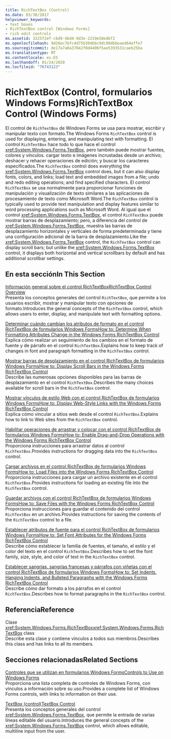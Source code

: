 ```yaml
---
title: RichTextBox (Control)
ms.date: 03/30/2017
helpviewer_keywords:
- text boxes
- RichTextBox control [Windows Forms]
- rich edit controls
ms.assetid: 3225f2ef-c6d9-4bd4-9d3e-2219e58edbf2
ms.openlocfilehash: 9d26ec7bfc4d75b304bbc9dc98dbbeaed64effe7
ms.sourcegitcommit: de17a7a0a37042f0d4406f5ae5393531caeb25ba
ms.translationtype: MT
ms.contentlocale: es-ES
ms.lasthandoff: 01/24/2020
ms.locfileid: "76743123"
---
```

# <a name="richtextbox-control-windows-forms"></a><span data-ttu-id="fa7eb-102">RichTextBox (Control, formularios Windows Forms)</span><span class="sxs-lookup"><span data-stu-id="fa7eb-102">RichTextBox Control (Windows Forms)</span></span>
<span data-ttu-id="fa7eb-103">El control de `RichTextBox` de Windows Forms se usa para mostrar, escribir y manipular texto con formato.</span><span class="sxs-lookup"><span data-stu-id="fa7eb-103">The Windows Forms `RichTextBox` control is used for displaying, entering, and manipulating text with formatting.</span></span> <span data-ttu-id="fa7eb-104">El control `RichTextBox` hace todo lo que hace el control <xref:System.Windows.Forms.TextBox>, pero también puede mostrar fuentes, colores y vínculos. cargar texto e imágenes incrustadas desde un archivo; deshacer y rehacer operaciones de edición; y buscar los caracteres especificados.</span><span class="sxs-lookup"><span data-stu-id="fa7eb-104">The `RichTextBox` control does everything the <xref:System.Windows.Forms.TextBox> control does, but it can also display fonts, colors, and links; load text and embedded images from a file; undo and redo editing operations; and find specified characters.</span></span> <span data-ttu-id="fa7eb-105">El control `RichTextBox` se usa normalmente para proporcionar funciones de manipulación y visualización de texto similares a las aplicaciones de procesamiento de texto como Microsoft Word.</span><span class="sxs-lookup"><span data-stu-id="fa7eb-105">The `RichTextBox` control is typically used to provide text manipulation and display features similar to word processing applications such as Microsoft Word.</span></span> <span data-ttu-id="fa7eb-106">Al igual que el control <xref:System.Windows.Forms.TextBox>, el control `RichTextBox` puede mostrar barras de desplazamiento; pero, a diferencia del control de <xref:System.Windows.Forms.TextBox>, muestra las barras de desplazamiento horizontales y verticales de forma predeterminada y tiene una configuración adicional de la barra de desplazamiento.</span><span class="sxs-lookup"><span data-stu-id="fa7eb-106">Like the <xref:System.Windows.Forms.TextBox> control, the `RichTextBox` control can display scroll bars; but unlike the <xref:System.Windows.Forms.TextBox> control, it displays both horizontal and vertical scrollbars by default and has additional scrollbar settings.</span></span>  
  
## <a name="in-this-section"></a><span data-ttu-id="fa7eb-107">En esta sección</span><span class="sxs-lookup"><span data-stu-id="fa7eb-107">In This Section</span></span>  
 [<span data-ttu-id="fa7eb-108">Información general sobre el control RichTextBox</span><span class="sxs-lookup"><span data-stu-id="fa7eb-108">RichTextBox Control Overview</span></span>](richtextbox-control-overview-windows-forms.md)  
 <span data-ttu-id="fa7eb-109">Presenta los conceptos generales del control `RichTextBox`, que permite a los usuarios escribir, mostrar y manipular texto con opciones de formato.</span><span class="sxs-lookup"><span data-stu-id="fa7eb-109">Introduces the general concepts of the `RichTextBox` control, which allows users to enter, display, and manipulate text with formatting options.</span></span>  
  
 [<span data-ttu-id="fa7eb-110">Determinar cuándo cambian los atributos de formato en el control RichTextBox de formularios Windows Forms</span><span class="sxs-lookup"><span data-stu-id="fa7eb-110">How to: Determine When Formatting Attributes Change in the Windows Forms RichTextBox Control</span></span>](determine-when-formatting-attributes-change-wf-richtextbox-control.md)  
 <span data-ttu-id="fa7eb-111">Explica cómo realizar un seguimiento de los cambios en el formato de fuente y de párrafo en el control `RichTextBox`.</span><span class="sxs-lookup"><span data-stu-id="fa7eb-111">Explains how to keep track of changes in font and paragraph formatting in the `RichTextBox` control.</span></span>  
  
 [<span data-ttu-id="fa7eb-112">Mostrar barras de desplazamiento en el control RichTextBox de formularios Windows Forms</span><span class="sxs-lookup"><span data-stu-id="fa7eb-112">How to: Display Scroll Bars in the Windows Forms RichTextBox Control</span></span>](how-to-display-scroll-bars-in-the-windows-forms-richtextbox-control.md)  
 <span data-ttu-id="fa7eb-113">Describe las numerosas opciones disponibles para las barras de desplazamiento en el control `RichTextBox`.</span><span class="sxs-lookup"><span data-stu-id="fa7eb-113">Describes the many choices available for scroll bars in the `RichTextBox` control.</span></span>  
  
 [<span data-ttu-id="fa7eb-114">Mostrar vínculos de estilo Web con el control RichTextBox de formularios Windows Forms</span><span class="sxs-lookup"><span data-stu-id="fa7eb-114">How to: Display Web-Style Links with the Windows Forms RichTextBox Control</span></span>](how-to-display-web-style-links-with-the-windows-forms-richtextbox-control.md)  
 <span data-ttu-id="fa7eb-115">Explica cómo vincular a sitios web desde el control `RichTextBox`.</span><span class="sxs-lookup"><span data-stu-id="fa7eb-115">Explains how to link to Web sites from the `RichTextBox` control.</span></span>  
  
 [<span data-ttu-id="fa7eb-116">Habilitar operaciones de arrastrar y colocar con el control RichTextBox de formularios Windows Forms</span><span class="sxs-lookup"><span data-stu-id="fa7eb-116">How to: Enable Drag-and-Drop Operations with the Windows Forms RichTextBox Control</span></span>](enable-drag-and-drop-operations-with-wf-richtextbox-control.md)  
 <span data-ttu-id="fa7eb-117">Proporciona instrucciones para arrastrar datos al control `RichTextBox`.</span><span class="sxs-lookup"><span data-stu-id="fa7eb-117">Provides instructions for dragging data into the `RichTextBox` control.</span></span>  
  
 [<span data-ttu-id="fa7eb-118">Cargar archivos en el control RichTextBox de formularios Windows Forms</span><span class="sxs-lookup"><span data-stu-id="fa7eb-118">How to: Load Files into the Windows Forms RichTextBox Control</span></span>](how-to-load-files-into-the-windows-forms-richtextbox-control.md)  
 <span data-ttu-id="fa7eb-119">Proporciona instrucciones para cargar un archivo existente en el control `RichTextBox`.</span><span class="sxs-lookup"><span data-stu-id="fa7eb-119">Provides instructions for loading an existing file into the `RichTextBox` control.</span></span>  
  
 [<span data-ttu-id="fa7eb-120">Guardar archivos con el control RichTextBox de formularios Windows Forms</span><span class="sxs-lookup"><span data-stu-id="fa7eb-120">How to: Save Files with the Windows Forms RichTextBox Control</span></span>](how-to-save-files-with-the-windows-forms-richtextbox-control.md)  
 <span data-ttu-id="fa7eb-121">Proporciona instrucciones para guardar el contenido del control `RichTextBox` en un archivo.</span><span class="sxs-lookup"><span data-stu-id="fa7eb-121">Provides instructions for saving the contents of the `RichTextBox` control to a file.</span></span>  
  
 [<span data-ttu-id="fa7eb-122">Establecer atributos de fuente para el control RichTextBox de formularios Windows Forms</span><span class="sxs-lookup"><span data-stu-id="fa7eb-122">How to: Set Font Attributes for the Windows Forms RichTextBox Control</span></span>](how-to-set-font-attributes-for-the-windows-forms-richtextbox-control.md)  
 <span data-ttu-id="fa7eb-123">Describe cómo establecer la familia de fuentes, el tamaño, el estilo y el color del texto en el control `RichTextBox`.</span><span class="sxs-lookup"><span data-stu-id="fa7eb-123">Describes how to set the font family, size, style, and color of text in the `RichTextBox` control.</span></span>  
  
 [<span data-ttu-id="fa7eb-124">Establecer sangrías, sangrías francesas y párrafos con viñetas con el control RichTextBox de formularios Windows Forms</span><span class="sxs-lookup"><span data-stu-id="fa7eb-124">How to: Set Indents, Hanging Indents, and Bulleted Paragraphs with the Windows Forms RichTextBox Control</span></span>](set-indents-hanging-indents-bulleted-paragraphs-with-wf-richtextbox.md)  
 <span data-ttu-id="fa7eb-125">Describe cómo dar formato a los párrafos en el control `RichTextBox`.</span><span class="sxs-lookup"><span data-stu-id="fa7eb-125">Describes how to format paragraphs in the `RichTextBox` control.</span></span>  
  
## <a name="reference"></a><span data-ttu-id="fa7eb-126">Referencia</span><span class="sxs-lookup"><span data-stu-id="fa7eb-126">Reference</span></span>  
 <span data-ttu-id="fa7eb-127">Clase <xref:System.Windows.Forms.RichTextBox></span><span class="sxs-lookup"><span data-stu-id="fa7eb-127"><xref:System.Windows.Forms.RichTextBox> class</span></span>  
 <span data-ttu-id="fa7eb-128">Describe esta clase y contiene vínculos a todos sus miembros.</span><span class="sxs-lookup"><span data-stu-id="fa7eb-128">Describes this class and has links to all its members.</span></span>  
  
## <a name="related-sections"></a><span data-ttu-id="fa7eb-129">Secciones relacionadas</span><span class="sxs-lookup"><span data-stu-id="fa7eb-129">Related Sections</span></span>  
 [<span data-ttu-id="fa7eb-130">Controles que se utilizan en formularios Windows Forms</span><span class="sxs-lookup"><span data-stu-id="fa7eb-130">Controls to Use on Windows Forms</span></span>](controls-to-use-on-windows-forms.md)  
 <span data-ttu-id="fa7eb-131">Proporciona una lista completa de controles de Windows Forms, con vínculos a información sobre su uso.</span><span class="sxs-lookup"><span data-stu-id="fa7eb-131">Provides a complete list of Windows Forms controls, with links to information on their use.</span></span>  
  
 [<span data-ttu-id="fa7eb-132">TextBox (control)</span><span class="sxs-lookup"><span data-stu-id="fa7eb-132">TextBox Control</span></span>](textbox-control-windows-forms.md)  
 <span data-ttu-id="fa7eb-133">Presenta los conceptos generales del control <xref:System.Windows.Forms.TextBox>, que permite la entrada de varias líneas editable del usuario.</span><span class="sxs-lookup"><span data-stu-id="fa7eb-133">Introduces the general concepts of the <xref:System.Windows.Forms.TextBox> control, which allows editable, multiline input from the user.</span></span>
